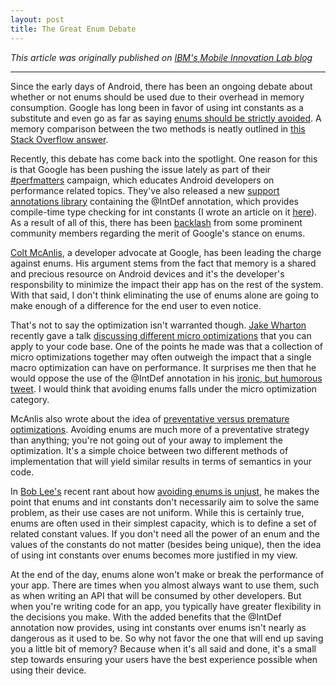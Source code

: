 ```yaml
---
layout: post
title: The Great Enum Debate
---
```


*This article was originally published on [IBM's Mobile Innovation Lab blog](https://ibm.biz/enum-debate)*

-----

Since the early days of Android, there has been an ongoing debate about whether or not enums should be used due to their overhead in memory consumption. Google has long been in favor of using int constants as a substitute and even go as far as saying [enums should be strictly avoided](https://developer.android.com/training/articles/memory.html#Overhead). A memory comparison between the two methods is neatly outlined in [this Stack Overflow answer](http://stackoverflow.com/a/25306325).

Recently, this debate has come back into the spotlight. One reason for this is that Google has been pushing the issue lately as part of their [#perfmatters](https://twitter.com/hashtag/perfmatters) campaign, which educates Android developers on performance related topics. They've also released a new [support annotations library](http://tools.android.com/tech-docs/support-annotations) containing the @IntDef annotation, which provides compile-time type checking for int constants (I wrote an article on it [here](https://github.com/jpetitto/blog-articles/tree/master/android-typedef-annotations)). As a result of all of this, there has been [backlash](https://twitter.com/parallelcross/status/636982705154949120) from some prominent community members regarding the merit of Google's stance on enums.

[Colt McAnlis](https://twitter.com/duhroach), a developer advocate at Google, has been leading the charge against enums. His argument stems from the fact that memory is a shared and precious resource on Android devices and it's the developer's responsbility to minimize the impact their app has on the rest of the system. With that said, I don't think eliminating the use of enums alone are going to make enough of a difference for the end user to even notice.

That's not to say the optimization isn't warranted though. [Jake Wharton](https://twitter.com/JakeWharton) recently gave a talk [discussing different micro optimizations](https://www.youtube.com/watch?v=b6zKBZcg5fk) that you can apply to your code base. One of the points he made was that a collection of micro optimizations together may often outweigh the impact that a single macro optimization can have on performance. It surprises me then that he would oppose the use of the @IntDef annotation in his [ironic, but humorous tweet](https://twitter.com/JakeWharton/status/634591335815729152). I would think that avoiding enums falls under the micro optimization category.

McAnlis also wrote about the idea of [preventative versus premature optimizations](https://medium.com/google-developers/the-truth-about-preventative-optimizations-ccebadfd3eb5). Avoiding enums are much more of a preventative strategy than anything; you're not going out of your away to implement the optimization. It's a simple choice between two different methods of implementation that will yield similar results in terms of semantics in your code.

In [Bob Lee's](https://twitter.com/crazybob) recent rant about how [avoiding enums is unjust](https://twitter.com/parallelcross/status/636982705154949120), he makes the point that enums and int constants don't necessarily aim to solve the same problem, as their use cases are not uniform. While this is certainly true, enums are often used in their simplest capacity, which is to define a set of related constant values. If you don't need all the power of an enum and the values of the constants do not matter (besides being unique), then the idea of using int constants over enums becomes more justified in my view.

At the end of the day, enums alone won't make or break the performance of your app. There are times when you almost always want to use them, such as when writing an API that will be consumed by other developers. But when you're writing code for an app, you typically have greater flexibility in the decisions you make. With the added benefits that the @IntDef annotation now provides, using int constants over enums isn't nearly as dangerous as it used to be. So why not favor the one that will end up saving you a little bit of memory? Because when it's all said and done, it's a small step towards ensuring your users have the best experience possible when using their device.
